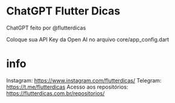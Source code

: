 # ChatGPT Flutter Dicas

ChatGPT feito por @flutterdicas

Coloque sua API Key da Open AI no arquivo core/app_config.dart

# info

Instagram: https://www.instagram.com/flutterdicas/
Telegram: https://t.me/flutterdicas
Acesso aos repositórios: https://flutterdicas.com.br/repositorios/
